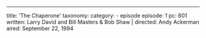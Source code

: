 ---
title: 'The Chaperone'
taxonomy:
    category:
        - episode
episode: 1
pc: 601         
written: Larry David and Bill Masters & Bob Shaw |
directed: Andy Ackerman
aired: September 22, 1994
